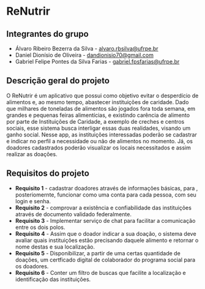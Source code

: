 # ReNutrir

## Integrantes do grupo
 * Álvaro Ribeiro Bezerra da Silva - alvaro.rbsilva@ufrpe.br
 * Daniel Dionísio de Oliveira - dandionisio70@gmail.com
 * Gabriel Felipe Pontes da Silva Farias - gabriel.fpsfarias@ufrpe.br

## Descrição geral do projeto
O ReNutrir é um aplicativo que possui como objetivo evitar o desperdício de alimentos e, ao mesmo tempo, abastecer instituições de caridade. 
Dado que milhares de toneladas de alimentos são jogados fora toda semana, em grandes e pequenas feiras alimentícias, e existindo carência de alimento por parte de Instituições de Caridade, a exemplo de creches e centros sociais, esse sistema busca interligar essas duas realidades, visando um ganho social. Nesse app, as instituições interessadas poderão se cadastrar e indicar no perfil a necessidade ou não de alimentos no momento. Já, os doadores cadastrados poderão visualizar os locais necessitados e assim realizar as doações.

## Requisitos do projeto
* **Requisito 1** - cadastrar doadores através de informações básicas, para , posteriomernte, funcionar como uma conta para cada pessoa, com seu login e senha.
* **Requisito 2** - comprovar a existência e confiabilidade das instituições através de documento validado federalmente.
* **Requisito 3** - Implementar serviço de chat para facilitar a comunicação entre os dois polos.
* **Requisito 4** - Assim que o doador indicar a sua doação, o sistema deve avaliar quais instituições estão precisando daquele alimento e retornar o nome destas e sua localização.
* **Requisito 5** - Disponibilizar, a partir de uma certas quantidade de doações, um certficado digital de colaborador do programa social para os doadores.
* **Requisito 6** - Conter um filtro de buscas que facilite a localização e identificação das instituições.
